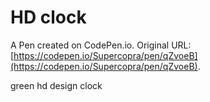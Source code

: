 # HD clock

A Pen created on CodePen.io. Original URL: [https://codepen.io/Supercopra/pen/qZvoeB](https://codepen.io/Supercopra/pen/qZvoeB).

green hd design clock